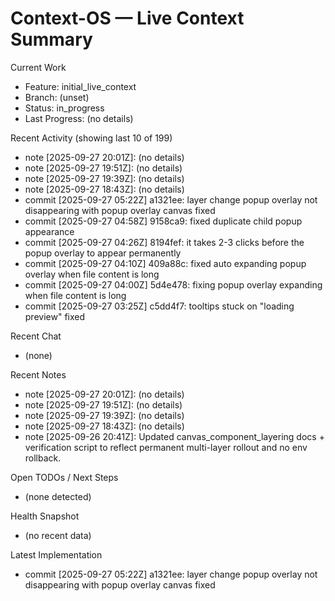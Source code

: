 # Context-OS — Live Context Summary

Current Work
- Feature: initial_live_context
- Branch: (unset)
- Status: in_progress
- Last Progress: (no details)

Recent Activity (showing last 10 of 199)
- note [2025-09-27 20:01Z]: (no details)
- note [2025-09-27 19:51Z]: (no details)
- note [2025-09-27 19:39Z]: (no details)
- note [2025-09-27 18:43Z]: (no details)
- commit [2025-09-27 05:22Z] a1321ee: layer change popup overlay not disappearing with popup overlay canvas fixed
- commit [2025-09-27 04:58Z] 9158ca9: fixed duplicate child popup appearance
- commit [2025-09-27 04:26Z] 8194fef: it takes 2-3 clicks before the popup overlay to appear permanently
- commit [2025-09-27 04:10Z] 409a88c: fixed auto expanding popup overlay when file content is long
- commit [2025-09-27 04:00Z] 5d4e478: fixing popup overlay expanding when file content is long
- commit [2025-09-27 03:25Z] c5dd4f7: tooltips stuck on "loading preview" fixed

Recent Chat
- (none)

Recent Notes
- note [2025-09-27 20:01Z]: (no details)
- note [2025-09-27 19:51Z]: (no details)
- note [2025-09-27 19:39Z]: (no details)
- note [2025-09-27 18:43Z]: (no details)
- note [2025-09-26 20:41Z]: Updated canvas_component_layering docs + verification script to reflect permanent multi-layer rollout and no env rollback.

Open TODOs / Next Steps
- (none detected)

Health Snapshot
- (no recent data)

Latest Implementation
- commit [2025-09-27 05:22Z] a1321ee: layer change popup overlay not disappearing with popup overlay canvas fixed
